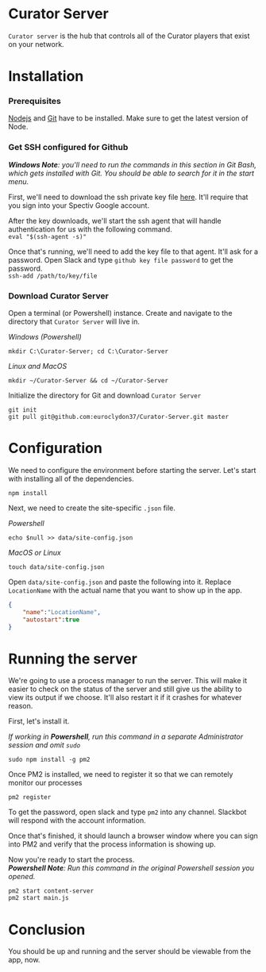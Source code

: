 # Curator Server
`Curator server` is the hub that controls all of the Curator players that exist on your network.

# Installation

### Prerequisites
[Nodejs](https://nodejs.org/en/) and [Git](https://git-scm.com/) have to be installed. Make sure to get the latest version of Node.

### Get SSH configured for Github
_**Windows Note**: you'll need to run the commands in this section in Git Bash, which gets installed with Git. You should be able to search for it in the start menu._  

First, we'll need to download the ssh private key file [here](https://drive.google.com/a/sparrowav.com/file/d/0B_MvBkpX7P0mTGhod0hJR0JHeUk/view?usp=sharing). It'll require that you sign into your Spectiv Google account.

After the key downloads, we'll start the ssh agent that will handle authentication for us with the following command.  
`eval "$(ssh-agent -s)"`  

Once that's running, we'll need to add the key file to that agent. It'll ask for a password. Open Slack and type `github key file password` to get the password.  
`ssh-add /path/to/key/file`

### Download Curator Server
Open a terminal (or Powershell) instance.
Create and navigate to the directory that `Curator Server` will live in.

*Windows (Powershell)*  
```
mkdir C:\Curator-Server; cd C:\Curator-Server
```

*Linux and MacOS*  
```
mkdir ~/Curator-Server && cd ~/Curator-Server
```

Initialize the directory for Git and download `Curator Server`
```
git init
git pull git@github.com:euroclydon37/Curator-Server.git master
```

# Configuration

We need to configure the environment before starting the server. Let's start with installing all of the dependencies.
```
npm install
```
Next, we need to create the site-specific `.json` file.  

*Powershell*
```
echo $null >> data/site-config.json
```
*MacOS or Linux*
```
touch data/site-config.json
```

Open `data/site-config.json` and paste the following into it. Replace `LocationName` with the actual name that you want to show up in the app.
```json
{
	"name":"LocationName",
	"autostart":true
}
```

# Running the server
We're going to use a process manager to run the server. This will make it easier to check on the status of the server and still give us the ability to view its output if we choose. It'll also restart it if it crashes for whatever reason.  

First, let's install it.

_If working in **Powershell**, run this command in a separate Administrator session and omit `sudo`_
```
sudo npm install -g pm2
```

Once PM2 is installed, we need to register it so that we can remotely monitor our processes
```
pm2 register
```
To get the password, open slack and type `pm2` into any channel. Slackbot will respond with the account information.

Once that's finished, it should launch a browser window where you can sign into PM2 and verify that the process information is showing up.

Now you're ready to start the process.  
_**Powershell Note**: Run this command in the original Powershell session you opened._
```
pm2 start content-server
pm2 start main.js
```

# Conclusion
You should be up and running and the server should be viewable from the app, now.
